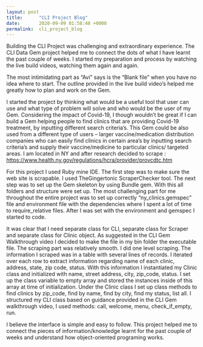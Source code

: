 ```yaml
---
layout: post
title:      "CLI Project Blog"
date:       2020-09-09 01:58:48 +0000
permalink:  cli_project_blog
---
```



Building the CLI Project was challenging and extraordinary experience. The CLI Data Gem project helped me to connect the dots of what I have learnt the past couple of weeks. I started my preparation and process by watching the live build videos, watching them again and again. 


The most intimidating part as “Avi” says is the “Blank file” when you have no idea where to start. The outline provided in the live build video’s helped me greatly how to plan and work on the Gem. 


I started the project by thinking what would be a useful tool that user can use and what type of problem will solve and who would be the user of my Gem. Considering the impact of Covid-19, I though wouldn’t be great if I can build a Gem helping people to find clinics that are providing Covid-19 treatment, by inputting different search criteria’s. This Gem could be also used from a different type of users – larger vaccine/medication distribution companies who can easily find clinics in certain area’s by inputting search criteria’s and supply their vaccine/medicine to particular clinics/ targeted areas. I am located in NY and after research decided to scrape : https://www.health.ny.gov/regulations/hcra/provider/provcdtc.htm


For this project I used Ruby mine IDE. The first step was to make sure the web site is scrapable. I used TheGingertonic ScraperChecker tool.  The next step was to set up the Gem skeleton by using Bundle gem. With this all folders and structure were set up. The most challenging part for me throughout the entire project was to set up correctly “ny_clinics.gemspec” file and environment file with the dependencies  where I spent a lot of time to require_relative files.  After I was set with the environment and gemspec I started to code.


It was clear that I need separate class for CLI, separate class for Scraper and separate class for Clinic object. As suggested in the CLI Gem Walkthrough video I decided to make the file in my bin folder the executable file.
The scraping part was relatively smooth. I did one level scraping. The information I scraped was in a table with several lines of records. I iterated over each row to extract information regarding name of each clinic, address, state, zip code, status. With this information I instantiated my Clinic class and initialized with name, street address, city, zip_code, status. I set up the class variable to empty array and stored the instances inside of this array at time of initialization.   Under the Clinic class I set up class methods to find clinics by zip_code, find by name, find by city, find my status, list all.
I structured my CLI class based on guidance provided in the CLI Gem walkthrough video, I used methods: call, welcome, menu, check_if_empty, run.


I believe the interface is simple and easy to follow. This project helped me to connect the pieces of information/knowledge learnt for the past couple of weeks and understand how object-oriented programing works.

